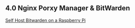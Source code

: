 
## 4.0 Nginx Porxy Manager & BitWarden
[Self Host Bitwarden on a Raspberry Pi](https://www.wundertech.net/how-to-self-host-bitwarden-on-a-raspberry-pi/)
